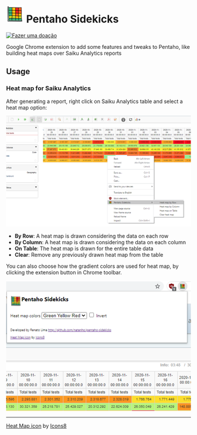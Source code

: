 <h1>
    <img src="icon48.png" width="48px" height="48px" alt="Pentaho Sidekicks">
    Pentaho Sidekicks
</h1>

[![Fazer uma doação](https://img.shields.io/badge/Donate-PayPal-green.svg)](https://www.paypal.com/cgi-bin/webscr?cmd=_donations&business=D5KHS5GJPJ5PQ&currency_code=BRL&source=url)


Google Chrome extension to add some features and tweaks to Pentaho, like building heat maps over Saiku Analytics reports

## Usage

### Heat map for Saiku Analytics

After generating a report, right click on Saiku Analytics table and select a heat map option:

<img src="screenshot1.png" alt="Pentaho Sidekicks Context Menu">

- **By Row**: A heat map is drawn considering the data on each row
- **By Column**: A heat map is drawn considering the data on each column
- **On Table**: The heat map is drawn for the entire table data
- **Clear**: Remove any previously drawn heat map from the table

You can also choose how the gradient colors are used for heat map, by clicking the extension button in Chrome toolbar.

<img src="screenshot2.png" alt="Pentaho Sidekicks Toolbar">

---

<p>
<a target="_blank" href="https://icons8.com/icons/set/heat-map">Heat Map icon</a> by <a target="_blank" href="https://icons8.com">Icons8</a>
</p>
